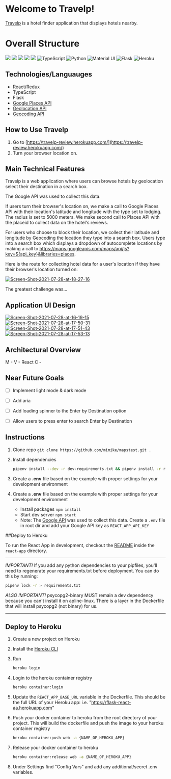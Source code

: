 # Welcome to Travelp!

[Travelp](https://travelp-review.herokuapp.com/) is a hotel finder application that displays hotels nearby.

# Overall Structure
<img src="https://img.shields.io/badge/JavaScript-F7DF1E?style=for-the-badge&logo=javascript&logoColor=black" /> <img src="https://img.shields.io/badge/React-20232A?style=for-the-badge&logo=react&logoColor=61DAFB" />
<img src="https://img.shields.io/badge/Redux-593D88?style=for-the-badge&logo=redux&logoColor=white%22%3E" /> <img src="https://img.shields.io/badge/Node.js-43853D?style=for-the-badge&logo=node.js&logoColor=white%22/%3E" />
<img src="https://img.shields.io/badge/CSS-239120?&style=for-the-badge&logo=css3&logoColor=white%22%3E" />
<img alt="TypeScript" src="https://img.shields.io/badge/typescript-%23007ACC.svg?style=for-the-badge&logo=typescript&logoColor=white"/>
<img alt="Python" src="https://img.shields.io/badge/python-%2314354C.svg?style=for-the-badge&logo=python&logoColor=white"/>
<img alt="Material UI" src="https://img.shields.io/badge/materialui-%230081CB.svg?style=for-the-badge&logo=material-ui&logoColor=white"/>
<img alt="Flask" src="https://img.shields.io/badge/flask-%23000.svg?style=for-the-badge&logo=flask&logoColor=white"/>
<img alt="Heroku" src="https://img.shields.io/badge/heroku-%23430098.svg?style=for-the-badge&logo=heroku&logoColor=white"/>

## Technologies/Languauges

- React/Redux
-  TypeScript
-  Flask
-  [Google Places API](https://developers.google.com/maps/documentation/places/web-service/overview?hl=en_US)
-  [Geolocation API](https://developers.google.com/maps/documentation/geolocation/overview?hl=en_US)
-  [Geocoding API](https://developers.google.com/maps/documentation/geocoding/overview?hl=en_US)

## How to Use Travelp

1.  Go to  [https://travelp-review.herokuapp.com/](https://travelp-review.herokuapp.com/)
2.  Turn your browser location on.

## Main Technical Features

Travelp is a web application where users can browse hotels by geolocation select their destination in a search box.

The Google API was used to collect this data. 

If users turn their browser's location on, we make a call to Google Places API with their location's latitude and longitude with the type set to lodging. The radius is set to 5000 meters. We make second call to Places API with the placeid to collect data on the hotel's reviews. 

For users who choose to block their location, we collect their latitude and longitude by Geocoding the location they type into a search box. Users type into a search box which displays a dropdown of autocomplete locations by making a call to https://maps.googleapis.com/maps/api/js?key=${api_key}&libraries=places. 

Here is the route for collecting hotel data for a user's location if they have their browser's location turned on:

<a href="https://ibb.co/f8GTL0K"><img src="https://i.ibb.co/XykGMJd/Screen-Shot-2021-07-28-at-18-27-16.png" alt="Screen-Shot-2021-07-28-at-18-27-16" border="0"></a>

The greatest challenge was...

## Application UI Design


<a href="https://ibb.co/PwhHzKh"><img src="https://i.ibb.co/9sT536T/Screen-Shot-2021-07-28-at-16-19-15.png" alt="Screen-Shot-2021-07-28-at-16-19-15" border="0"></a>
<a href="https://imgbb.com/"><img src="https://i.ibb.co/Jpw0tWR/Screen-Shot-2021-07-28-at-17-50-31.png" alt="Screen-Shot-2021-07-28-at-17-50-31" border="0"></a>
<a href="https://ibb.co/vzkYQy3"><img src="https://i.ibb.co/Lp15Jjx/Screen-Shot-2021-07-28-at-17-51-43.png" alt="Screen-Shot-2021-07-28-at-17-51-43" border="0"></a>
<a href="https://ibb.co/BN87WDH"><img src="https://i.ibb.co/dgn3C9s/Screen-Shot-2021-07-28-at-17-53-13.png" alt="Screen-Shot-2021-07-28-at-17-53-13" border="0"></a>

## Architectural Overview

M - 
V - React
C - 

## Near Future Goals

- [ ] Implement light mode & dark mode
- [ ] Add aria
- [ ] Add loading spinner to the Enter by Destination option
- [ ] Allow users to press enter to search Enter by Destination


## Instructions
1. Clone repo `git clone https://github.com/mimike/mapstest.git .`
2. Install dependencies

      ```bash
      pipenv install --dev -r dev-requirements.txt && pipenv install -r requirements.txt
      ```

3. Create a **.env** file based on the example with proper settings for your
   development environment

4. Create a **.env** file based on the example with proper settings for your
   development environment
    - Install packages `npm install`
    - Start dev server `npm start`
    - Note: The [Google API](https://console.cloud.google.com/apis/library?project=genuine-tuner-154003&rif_reserved) was used to collect this data. Create a `.env` file in root dir and add your Google API key as `REACT_APP_API_KEY`




##Deploy to Heroku

To run the React App in development, checkout the [README](./react-app/README.md) inside the `react-app` directory.

***
*IMPORTANT!*
   If you add any python dependencies to your pipfiles, you'll need to regenerate your requirements.txt before deployment.
   You can do this by running:

   ```bash
   pipenv lock -r > requirements.txt
   ```

*ALSO IMPORTANT!*
   psycopg2-binary MUST remain a dev dependency because you can't install it on apline-linux.
   There is a layer in the Dockerfile that will install psycopg2 (not binary) for us.
***


## Deploy to Heroku

1. Create a new project on Heroku

2. Install the [Heroku CLI](https://devcenter.heroku.com/articles/heroku-command-line)
3. Run

   ```bash
   heroku login
   ```

4. Login to the heroku container registry

   ```bash
   heroku container:login
   ```

5. Update the `REACT_APP_BASE_URL` variable in the Dockerfile.
   This should be the full URL of your Heroku app: i.e. "https://flask-react-aa.herokuapp.com"
6. Push your docker container to heroku from the root directory of your project.
   This will build the dockerfile and push the image to your heroku container registry

   ```bash
   heroku container:push web -a {NAME_OF_HEROKU_APP}
   ```

8. Release your docker container to heroku

   ```bash
   heroku container:release web -a {NAME_OF_HEROKU_APP}
   ```

9. Under Settings find "Config Vars" and add any additional/secret .env variables.

